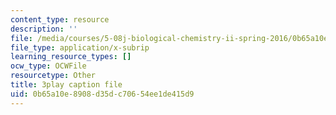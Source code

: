 ```yaml
---
content_type: resource
description: ''
file: /media/courses/5-08j-biological-chemistry-ii-spring-2016/0b65a10e8908d35dc70654ee1de415d9_0dJS3YUxeXI.srt
file_type: application/x-subrip
learning_resource_types: []
ocw_type: OCWFile
resourcetype: Other
title: 3play caption file
uid: 0b65a10e-8908-d35d-c706-54ee1de415d9
---
```

